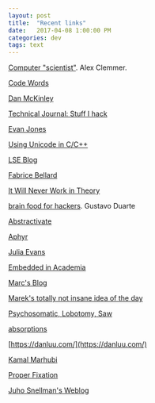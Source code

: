 ```yaml
---
layout: post
title:  "Recent links"
date:   2017-04-08 1:00:00 PM
categories: dev
tags: text
---
```


[Computer "scientist"](http://blog.nullspace.io/). Alex Clemmer.

[Code Words](https://codewords.recurse.com/)

[Dan McKinley](http://mcfunley.com/)

[Technical Journal: Stuff I hack](http://davidad.github.io/)

[Evan Jones](http://www.evanjones.ca/)

[Using Unicode in C/C++](http://www.evanjones.ca/unicode-in-c.html)

[LSE Blog](https://blog.lse.epita.fr/)

[Fabrice Bellard](http://bellard.org/)

[It Will Never Work in Theory]()

[brain food for hackers](http://duartes.org/gustavo/blog/). Gustavo Duarte

[Abstractivate](http://blog.jessitron.com/)

[Aphyr](https://aphyr.com/)

[Julia Evans](http://jvns.ca/)

[Embedded in Academia](http://blog.regehr.org/)

[Marc's Blog](https://brooker.co.za/blog/)

[Marek's totally not insane idea of the day](https://idea.popcount.org/)

[Psychosomatic, Lobotomy, Saw](http://psy-lob-saw.blogspot.com/)

[absorptions](http://www.windytan.com/)

[https://danluu.com/](https://danluu.com/)

[Kamal Marhubi](http://kamalmarhubi.com/blog/)

[Proper Fixation](http://yosefk.com/blog/)

[Juho Snellman's Weblog](https://www.snellman.net/blog/)
